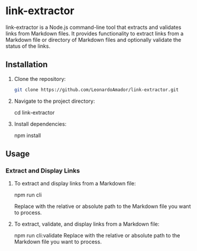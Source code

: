 # link-extractor

link-extractor is a Node.js command-line tool that extracts and validates links from Markdown files. It provides functionality to extract links from a Markdown file or directory of Markdown files and optionally validate the status of the links.

## Installation

1. Clone the repository:

   ```bash
   git clone https://github.com/LeonardoAmador/link-extractor.git

2. Navigate to the project directory:

    cd link-extractor

3. Install dependencies:

    npm install

## Usage

### Extract and Display Links

1. To extract and display links from a Markdown file:

    npm run cli <path-to-file>

    Replace <path-to-file> with the relative or absolute path to the Markdown file you want to process.

2. To extract, validate, and display links from a Markdown file:
   
    npm run cli:validate <path-to-file>
    Replace <path-to-file> with the relative or absolute path to the Markdown file you want to process.
